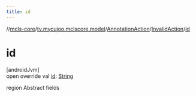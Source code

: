 ```yaml
---
title: id
---
```

//[mcls-core](../../../../index.html)/[tv.mycujoo.mclscore.model](../../index.html)/[AnnotationAction](../index.html)/[InvalidAction](index.html)/[id](id.html)



# id



[androidJvm]\
open override val [id](id.html): [String](https://kotlinlang.org/api/latest/jvm/stdlib/kotlin/-string/index.html)



region Abstract fields




